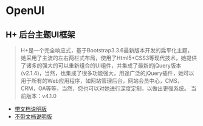 # OpenUI
## H+ 后台主题UI框架
> H+是一个完全响应式，基于Bootstrap3.3.6最新版本开发的扁平化主题，她采用了主流的左右两栏式布局，使用了Html5+CSS3等现代技术，她提供了诸多的强大的可以重新组合的UI组件，并集成了最新的jQuery版本(v2.1.4)，当然，也集成了很多功能强大，用途广泛的jQuery插件，她可以用于所有的Web应用程序，如网站管理后台，网站会员中心，CMS，CRM，OA等等，当然，您也可以对她进行深度定制，以做出更强系统。
当前版本：v4.1.0

* [带文档说明版](https://github.com/hetaoo/OpenUI/raw/master/Hplus-v.4.1.0.zip)
* [不带文档说明版](https://github.com/hetaoo/OpenUI/raw/master/hplus-v.4.1.0.zip)
